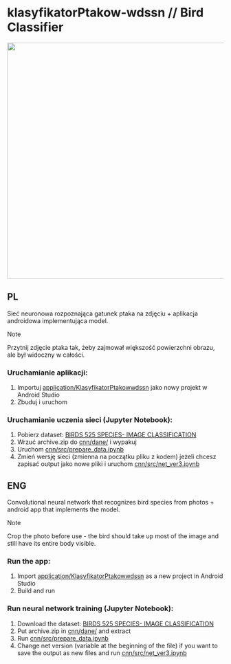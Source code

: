 # klasyfikatorPtakow-wdssn // Bird Classifier
<p align="center">
  <img src="https://github.com/aSliwska/klasyfikatorPtakow-wdssn/assets/136252656/fbbaf08a-7c0d-42f8-9e4e-7e49854137ae" height="550">
</p>

## PL
Sieć neuronowa rozpoznająca gatunek ptaka na zdjęciu + aplikacja androidowa implementująca model.

> [!NOTE] 
> Przytnij zdjęcie ptaka tak, żeby zajmował większość powierzchni obrazu, ale był widoczny w całości.

### Uruchamianie aplikacji:
1. Importuj [application/KlasyfikatorPtakowwdssn](application/KlasyfikatorPtakowwdssn) jako nowy projekt w Android Studio
2. Zbuduj i uruchom 

### Uruchamianie uczenia sieci (Jupyter Notebook):
1. Pobierz dataset: [BIRDS 525 SPECIES- IMAGE CLASSIFICATION](https://www.kaggle.com/datasets/gpiosenka/100-bird-species)
3. Wrzuć archive.zip do [cnn/dane/](cnn/dane/) i wypakuj
4. Uruchom [cnn/src/prepare_data.ipynb](cnn/src/prepare_data.ipynb)
5. Zmień wersję sieci (zmienna na początku pliku z kodem) jeżeli chcesz zapisać output jako nowe pliki i uruchom [cnn/src/net_ver3.ipynb](cnn/src/net_ver3.ipynb)


## ENG
Convolutional neural network that recognizes bird species from photos + android app that implements the model.

> [!NOTE] 
> Crop the photo before use - the bird should take up most of the image and still have its entire body visible.

### Run the app:
1. Import [application/KlasyfikatorPtakowwdssn](application/KlasyfikatorPtakowwdssn) as a new project in Android Studio
2. Build and run 

### Run neural network training (Jupyter Notebook):
1. Download the dataset: [BIRDS 525 SPECIES- IMAGE CLASSIFICATION](https://www.kaggle.com/datasets/gpiosenka/100-bird-species)
3. Put archive.zip in [cnn/dane/](cnn/dane/) and extract
4. Run [cnn/src/prepare_data.ipynb](cnn/src/prepare_data.ipynb)
5. Change net version (variable at the beginning of the file) if you want to save the output as new files and run [cnn/src/net_ver3.ipynb](cnn/src/net_ver3.ipynb)

